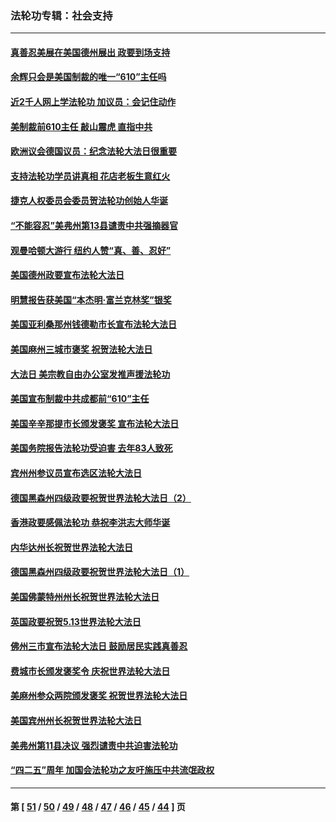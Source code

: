 ### 法轮功专辑：社会支持
---
#### [真善忍美展在美国德州展出 政要到场支持](../../pages/nf4386/n13010579.md?06160430) 
#### [余辉只会是美国制裁的唯一“610”主任吗](../../pages/nf4386/n12972837.md?06160430) 
#### [近2千人网上学法轮功 加议员：会记住动作](../../pages/nf4386/n12972642.md?06160430) 
#### [美制裁前610主任 敲山震虎 直指中共](../../pages/nf4386/n12968555.md?06160430) 
#### [欧洲议会德国议员：纪念法轮大法日很重要](../../pages/nf4386/n12965367.md?06160430) 
#### [支持法轮功学员讲真相 花店老板生意红火](../../pages/nf4386/n12963056.md?06160430) 
#### [捷克人权委员会委员贺法轮功创始人华诞](../../pages/nf4386/n12960301.md?06160430) 
#### [“不能容忍”美弗州第13县谴责中共强摘器官](../../pages/nf4386/n12958610.md?06160430) 
#### [观曼哈顿大游行 纽约人赞“真、善、忍好”](../../pages/nf4386/n12956249.md?06160430) 
#### [美国德州政要宣布法轮大法日](../../pages/nf4386/n12958567.md?06160430) 
#### [明慧报告获美国“本杰明‧富兰克林奖”银奖](../../pages/nf4386/n12955404.md?06160430) 
#### [美国亚利桑那州钱德勒市长宣布法轮大法日](../../pages/nf4386/n12953813.md?06160430) 
#### [美国麻州三城市褒奖 祝贺法轮大法日](../../pages/nf4386/n12953756.md?06160430) 
#### [大法日 美宗教自由办公室发推声援法轮功](../../pages/nf4386/n12950669.md?06160430) 
#### [美国宣布制裁中共成都前“610”主任](../../pages/nf4386/n12943654.md?06160430) 
#### [美国辛辛那提市长颁发褒奖 宣布法轮大法日](../../pages/nf4386/n12948869.md?06160430) 
#### [美国务院报告法轮功受迫害 去年83人致死](../../pages/nf4386/n12944350.md?06160430) 
#### [宾州州参议员宣布选区法轮大法日](../../pages/nf4386/n12939844.md?06160430) 
#### [德国黑森州四级政要祝贺世界法轮大法日（2）](../../pages/nf4386/n12937571.md?06160430) 
#### [香港政要感佩法轮功 恭祝李洪志大师华诞](../../pages/nf4386/n12937400.md?06160430) 
#### [内华达州长祝贺世界法轮大法日](../../pages/nf4386/n12936785.md?06160430) 
#### [德国黑森州四级政要祝贺世界法轮大法日（1）](../../pages/nf4386/n12934877.md?06160430) 
#### [美国佛蒙特州州长祝贺世界法轮大法日](../../pages/nf4386/n12935031.md?06160430) 
#### [英国政要祝贺5.13世界法轮大法日](../../pages/nf4386/n12934700.md?06160430) 
#### [佛州三市宣布法轮大法日 鼓励居民实践真善忍](../../pages/nf4386/n12934466.md?06160430) 
#### [费城市长颁发褒奖令 庆祝世界法轮大法日](../../pages/nf4386/n12928833.md?06160430) 
#### [美麻州参众两院颁发褒奖 祝贺世界法轮大法日](../../pages/nf4386/n12928372.md?06160430) 
#### [美国宾州州长祝贺世界法轮大法日](../../pages/nf4386/n12928310.md?06160430) 
#### [美弗州第11县决议 强烈谴责中共迫害法轮功](../../pages/nf4386/n12925015.md?06160430) 
#### [“四二五”周年 加国会法轮功之友吁施压中共流氓政权](../../pages/nf4386/n12896250.md?06160430) 

---
#### 第 [ [51](./51.md?06160430) / [50](./50.md?06160430) / [49](./49.md?06160430) / [48](./48.md?06160430) / [47](./47.md?06160430) / [46](./46.md?06160430) / [45](./45.md?06160430) / [44](./44.md?06160430) ] 页
